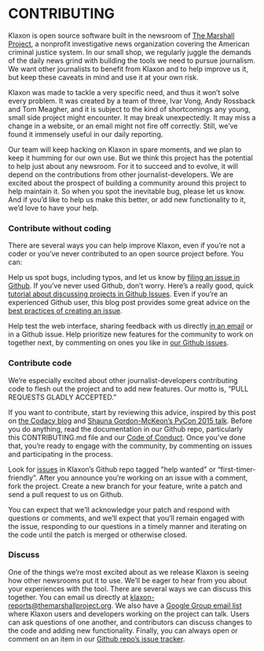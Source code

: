 # CONTRIBUTING

Klaxon is open source software built in the newsroom of [The Marshall Project](https://www.themarshallproject.org/), a nonprofit investigative news organization covering the American criminal justice system. In our small shop, we regularly juggle the demands of the daily news grind with building the tools we need to pursue journalism.  We want other journalists to benefit from Klaxon and to help improve us it, but keep these caveats in mind and use it at your own risk.

Klaxon was made to tackle a very specific need, and thus it won’t solve every problem. It was created by a team of three, Ivar Vong, Andy Rossback and Tom Meagher, and it is subject to the kind of shortcomings any young, small side project might encounter. It may break unexpectedly. It may miss a change in a website, or an email might not fire off correctly. Still, we’ve found it immensely useful in our daily reporting.

Our team will keep hacking on Klaxon in spare moments, and we plan to keep it humming for our own use. But we think this project has the potential to help just about any newsroom. For it to succeed and to evolve, it will depend on the contributions from other journalist-developers. We are excited about the prospect of building a community around this project to help maintain it. So when you spot the inevitable bug, please let us know. And if you’d like to help us make this better, or add new functionality to it, we’d love to have your help.

### Contribute without coding

There are several ways you can help improve Klaxon, even if you’re not a coder or you’ve never contributed to an open source project before. You can:

Help us spot bugs, including typos, and let us know by [filing an issue in Github](https://github.com/themarshallproject/klaxon/issues). If you’ve never used Github, don’t worry. Here’s a really good, quick [tutorial about discussing projects in Github Issues](https://youtu.be/KlrJVSJRUN4). Even if you’re an experienced Github user, this blog post provides some great advice on the [best practices of creating an issue](https://wiredcraft.com/blog/how-we-write-our-github-issues/).

Help test the web interface, sharing feedback with us directly [in an email](mailto:klaxon-reports@themarshallproject.org) or in a Github issue.
Help prioritize new features for the community to work on together next, by commenting on ones you like in [our Github issues](https://github.com/themarshallproject/klaxon/issues).

### Contribute code

We’re especially excited about other journalist-developers contributing code to flesh out the project and to add new features. Our motto is, “PULL REQUESTS GLADLY ACCEPTED.”

If you want to contribute, start by reviewing this advice, inspired by this post on [the Codacy blog](http://blog.codacy.com/2015/12/17/open-source-development-a-few-guidelines/) and [Shauna Gordon-McKeon’s PyCon 2015 talk](https://shaunagm.github.io/personal/pycon2015.html). Before you do anything, read the documentation in our Github repo, particularly this CONTRIBUTING.md file and our [Code of Conduct](CODE_OF_CONDUCT.md). Once you’ve done that, you’re ready to engage with the community, by commenting on issues and participating in the process.

Look for [issues](https://github.com/themarshallproject/klaxon/issues) in Klaxon’s Github repo tagged "help wanted" or “first-timer-friendly”. After you announce you’re working on an issue with a comment, fork the project. Create a new branch for your feature, write a patch and send a pull request to us on Github.

You can expect that we'll acknowledge your patch and respond with questions or comments, and we’ll expect that you’ll remain engaged with the issue, responding to our questions in a timely manner and iterating on the code until the patch is merged or otherwise closed.

### Discuss

One of the things we’re most excited about as we release Klaxon is seeing how other newsrooms put it to use. We’ll be eager to hear from you about your experiences with the tool. There are several ways we can discuss this together. You can email us directly at [klaxon-reports@themarshallproject.org](mailto:klaxon-reports@themarshallproject.org). We also have a [Google Group email list](https://groups.google.com/forum/#!forum/news-klaxon-users) where Klaxon users and developers working on the project can talk. Users can ask questions of one another, and contributors can discuss changes to the code and adding new functionality. Finally, you can always open or comment on an item in our [Github repo’s issue tracker](https://github.com/themarshallproject/klaxon/issues).
